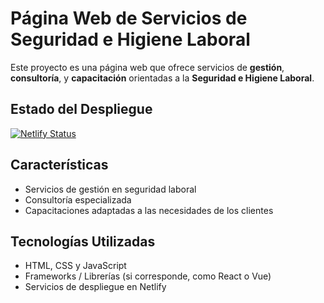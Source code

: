 # Página Web de Servicios de Seguridad e Higiene Laboral

Este proyecto es una página web que ofrece servicios de **gestión**, **consultoría**, y **capacitación** orientadas a la **Seguridad e Higiene Laboral**.

## Estado del Despliegue

[![Netlify Status](https://api.netlify.com/api/v1/badges/ebfbc1a8-99b7-4ab7-89d4-ed8007486bd2/deploy-status)](https://app.netlify.com/sites/crisal-seguridad/deploys)

## Características

- Servicios de gestión en seguridad laboral
- Consultoría especializada
- Capacitaciones adaptadas a las necesidades de los clientes

## Tecnologías Utilizadas

- HTML, CSS y JavaScript
- Frameworks / Librerías (si corresponde, como React o Vue)
- Servicios de despliegue en Netlify